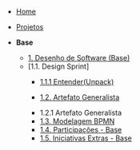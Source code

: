 <!-- docs/_sidebar.md -->

- [Home](/docs)
- [Projetos](/docs/Projeto/Projeto.md)

- **Base**
  - [1. Desenho de Software (Base)](/docs/Base/1.Base.md)
  * [1.1. Design Sprint]
    - [1.1.1 Entender(Unpack)](Base/ElicitacaoRequisitos/DesignSpringEntender.md)

    - [1.2. Artefato Generalista](/docs/Base/1.2.ArtefatoGeneralista.md)
    * 1.2.1 Artefato Generalista
    <!-- [Brainstorming](Base/ElicitacaoRequisitos/BrainStorm.md)
      - [Rich Picture](Base/ElicitacaoRequisitos/RichPicture.md) 
      - [Benchmarking](Base/ElicitacaoRequisitos/Benchmarking/Benchmarking.md) -->
    - [1.3. Modelagem BPMN](/docs/Base/1.3.ModelagemBPMN.md)
    - [1.4. Participações - Base](/docs/Base/1.4.ParticipacoesBase.md)
    - [1.5. Iniciativas Extras - Base](/docs/Base/1.5.IniciativasExtras.md)
